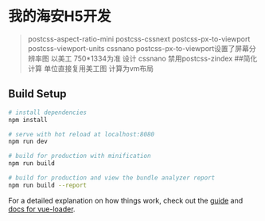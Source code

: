 # 我的海安H5开发

> postcss-aspect-ratio-mini  postcss-cssnext  postcss-px-to-viewport postcss-viewport-units cssnano
postcss-px-to-viewport设置了屏幕分辨率图 以美工 750*1334为准 设计
cssnano 禁用postcss-zindex
##简化计算 单位直接复用美工图 计算为vm布局

## Build Setup

``` bash
# install dependencies
npm install

# serve with hot reload at localhost:8080
npm run dev

# build for production with minification
npm run build

# build for production and view the bundle analyzer report
npm run build --report
```

For a detailed explanation on how things work, check out the [guide](http://vuejs-templates.github.io/webpack/) and [docs for vue-loader](http://vuejs.github.io/vue-loader).
